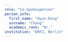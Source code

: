 ```yaml
---
role: "Co-Spokesperson"
person_info: 
  first_name: "Hyun-Dong"
  surname: "Chang"
  academic_rank: "Dr."
institution: "DRFZ, Berlin"
---
```

